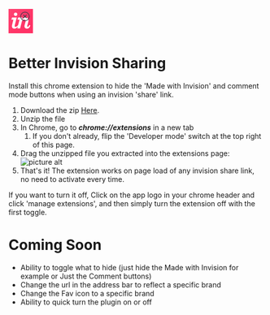 ![picture alt](https://github.com/heycameron/better-Invision-sharing/blob/master/Better-Invision-Sharing/icon48.png "App Logo")
# Better Invision Sharing
Install this chrome extension to hide the 'Made with Invision' and comment mode buttons when using an invision 'share' link.

1. Download the zip [Here](https://github.com/heycameron/better-Invision-sharing/blob/master/Better-Invision-Sharing.zip).
2. Unzip the file
3. In Chrome, go to ___chrome://extensions___ in a new tab
	1. If you don't already, flip the 'Developer mode' switch at the top right of this page.
4. Drag the unzipped file you extracted into the extensions page:
![picture alt](https://i.imgur.com/rjkZYSM.gif "Drag Folder into Extensions")
5. That's it! The extension works on page load of any invision share link, no need to activate every time. 

If you want to turn it off, Click on the app logo in your chrome header and click 'manage extensions', and then simply turn the extension off with the first toggle.

# Coming Soon
* Ability to toggle what to hide (just hide the Made with Invision for example or Just the Comment buttons)
* Change the url in the address bar to reflect a specific brand
* Change the Fav icon to a specific brand
* Ability to quick turn the plugin on or off